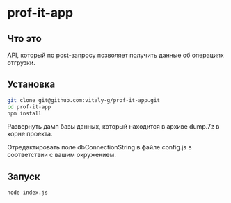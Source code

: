 # prof-it-app

## Что это
API, который по post-запросу позволяет получить данные об операциях отгрузки.
## Установка
```bash
git clone git@github.com:vitaly-g/prof-it-app.git
cd prof-it-app
npm install
```
Развернуть дамп базы данных, который находится в архиве dump.7z в корне проекта.

Отредактировать поле dbConnectionString в файле config.js в соответствии с вашим окружением.

## Запуск
```bash
node index.js
```
